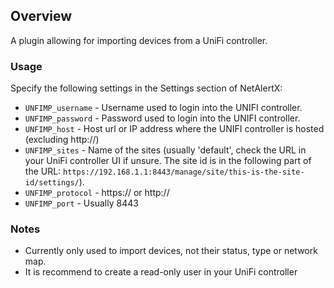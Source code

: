 ## Overview

A plugin allowing for importing devices from a UniFi controller.  

### Usage

Specify the following settings in the Settings section of NetAlertX:

- `UNFIMP_username` - Username used to login into the UNIFI controller.
- `UNFIMP_password` - Password used to login into the UNIFI controller.
- `UNFIMP_host` - Host url or IP address where the UNIFI controller is hosted (excluding http://)
- `UNFIMP_sites` - Name of the sites (usually 'default', check the URL in your UniFi controller UI if unsure. The site id is in the following part of the URL: `https://192.168.1.1:8443/manage/site/this-is-the-site-id/settings/`). 
- `UNFIMP_protocol` - https:// or http://
- `UNFIMP_port` - Usually 8443

### Notes

- Currently only used to import devices, not their status, type or network map.
- It is recommend to create a read-only user in your UniFi controller 
